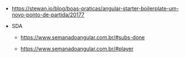 * https://stewan.io/blog/boas-praticas/angular-starter-boilerplate-um-novo-ponto-de-partida/20177

* SDA
  * https://www.semanadoangular.com.br/#subs-done
  
  * https://www.semanadoangular.com.br/#player
